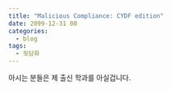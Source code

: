 ```yaml
---
title: "Malicious Compliance: CYDF edition"
date: 2099-12-31 00
categories:
  - blog
tags:
  - 뒷담화
---
```


아시는 분들은 제 출신 학과를 아실겁니다.